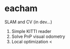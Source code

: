 # eacham
SLAM and CV
(in dev...) 

1. Simple KITTI reader
2. Solve PnP visual odometry
3. Local optimization <
